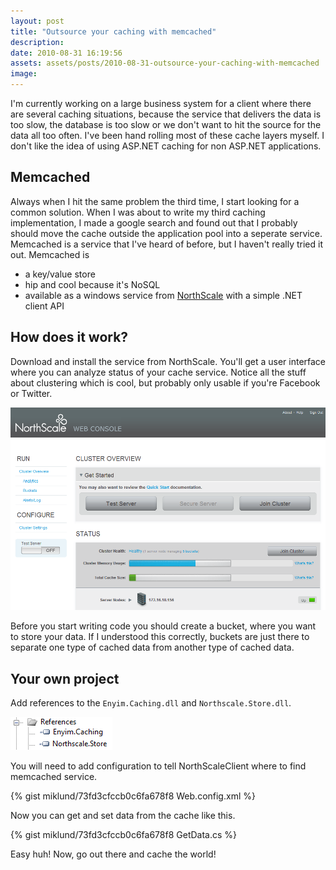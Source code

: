 ```yaml
---
layout: post
title: "Outsource your caching with memcached"
description:
date: 2010-08-31 16:19:56
assets: assets/posts/2010-08-31-outsource-your-caching-with-memcached
image: 
---
```


I'm currently working on a large business system for a client where there are several caching situations, because the service that delivers the data is too slow, the database is too slow or we don't want to hit the source for the data all too often.  I've been hand rolling most of these cache layers myself. I don't like the idea of using ASP.NET caching for non ASP.NET applications.

## Memcached

Always when I hit the same problem the third time, I start looking for a common solution. When I was about to write my third caching implementation, I made a google search and found out that I probably should move the cache outside the application pool into a seperate service. Memcached is a service that I've heard of before, but I haven't really tried it out.  Memcached is

* a key/value store
* hip and cool because it's NoSQL
* available as a windows service from [NorthScale](http://www.northscale.com/) with a simple .NET client API

## How does it work?

Download and install the service from NorthScale. You'll get a user interface where you can analyze status of your cache service. Notice all the stuff about clustering which is cool, but probably only usable if you're Facebook or Twitter.

![northscale ui](/assets/posts/2010-08-31-outsource-your-caching-with-memcached/northscale_ui.png)

Before you start writing code you should create a bucket, where you want to store your data. If I understood this correctly, buckets are just there to separate one type of cached data from another type of cached data.

## Your own project

Add references to the `Enyim.Caching.dll` and `Northscale.Store.dll`.

![references tree in visual studio solution explorer](/assets/posts/2010-08-31-outsource-your-caching-with-memcached/references.png)

You will need to add configuration to tell NorthScaleClient where to find memcached service.</p>

{% gist miklund/73fd3cfccb0c6fa678f8 Web.config.xml %}

Now you can get and set data from the cache like this.

{% gist miklund/73fd3cfccb0c6fa678f8 GetData.cs %}

Easy huh! Now, go out there and cache the world!
